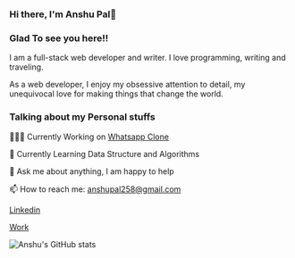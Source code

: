 ### Hi there, I'm Anshu Pal👋

<h3>Glad To see you here!!</h3>
I am a full-stack web developer and writer. I love programming, writing and traveling.

As a web developer, I enjoy my obsessive attention to detail, my unequivocal love for making things that change the world.


<h3>Talking about my Personal stuffs</h3>

   👨🏽‍💻 Currently Working on <a href="https://github.com/anshuUnity/Twitter-Clone" target="_blank">Whatsapp Clone</a>
    
   🌱 Currently Learning Data Structure and Algorithms
    
   💬 Ask me about anything, I am happy to help
    
   📫 How to reach me: anshupal258@gmail.com
   
<a href="https://www.linkedin.com/in/anshu-deve/">Linkedin</a>

<a href="https://linktr.ee/anshu.deve">Work</a>

![Anshu's GitHub stats](https://github-readme-stats.vercel.app/api?username=anshuUnity&show_icons=true&theme=dark)
